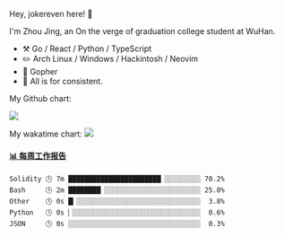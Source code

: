 Hey, jokereven here! 👋

I'm Zhou Jing, an On the verge of graduation college student at WuHan.

-   :hammer_and_pick: Go / React / Python / TypeScript
-   :pencil2: Arch Linux / Windows / Hackintosh / Neovim
-   :seedling: Gopher
-   :thought_balloon: All is for consistent.

My Github chart:

![](https://ghchart.rshah.org/JonnieWayy)

My wakatime chart:
![](https://wakatime.com/share/@jokereven/1679dc82-4bf9-4b63-9203-390d608503de.png)

<!-- waka-box start -->
#### <a href="https://gist.github.com/9f8118785e2d128d746db5f61b0e0a2a" target="_blank">📊 每周工作报告</a>
```text
Solidity 🕓 7m ███████████████████████▏░░░░░░░░░ 70.2%
Bash     🕓 2m ████████▏░░░░░░░░░░░░░░░░░░░░░░░░ 25.0%
Other    🕓 0s █▎░░░░░░░░░░░░░░░░░░░░░░░░░░░░░░░  3.8%
Python   🕓 0s ▏░░░░░░░░░░░░░░░░░░░░░░░░░░░░░░░░  0.6%
JSON     🕓 0s ░░░░░░░░░░░░░░░░░░░░░░░░░░░░░░░░░  0.3%
```
<!-- Powered by https://github.com/journey-ad/waka-box-go . -->
<!-- waka-box end -->

